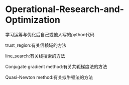 # Operational-Research-and-Optimization
学习运筹与优化后自己或他人写的python代码

trust_region:有关信赖域的方法

line_search:有关线搜索的方法

Conjugate gradient method:有关共轭梯度法的方法

Quasi-Newton method:有关拟牛顿法的方法
